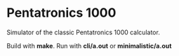 # Pentatronics 1000

Simulator of the classic Pentatronics 1000 calculator.

Build with **make**. Run with **cli/a.out** or **minimalistic/a.out**
